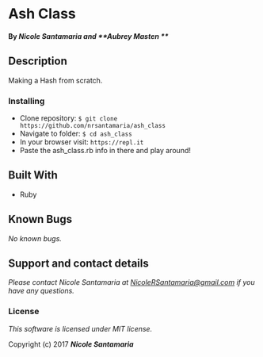 # Ash Class

#### By _**Nicole Santamaria** and **Aubrey Masten **_

## Description
Making a Hash from scratch.

### Installing

* Clone repository: `$ git clone https://github.com/nrsantamaria/ash_class`
* Navigate to folder: `$ cd ash_class`
* In your browser visit: `https://repl.it`
* Paste the ash_class.rb info in there and play around!

## Built With

* Ruby

## Known Bugs

_No known bugs._

## Support and contact details

_Please contact Nicole Santamaria at NicoleRSantamaria@gmail.com if you have any questions._

### License

*This software is licensed under MIT license.*

Copyright (c) 2017 **_Nicole Santamaria_**
